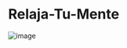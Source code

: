 # Relaja-Tu-Mente

![image](https://github.com/user-attachments/assets/f0745c59-a794-48b8-9611-fea467d2ffdf)
